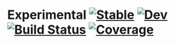 # Experimental [![Stable](https://img.shields.io/badge/docs-stable-blue.svg)](https://RvSpectML.github.io/Experimental.jl/stable) [![Dev](https://img.shields.io/badge/docs-dev-blue.svg)](https://RvSpectML.github.io/Experimental.jl/dev) [![Build Status](https://github.com/RvSpectML/Experimental.jl/workflows/CI/badge.svg)](https://github.com/RvSpectML/Experimental.jl/actions) [![Coverage](https://codecov.io/gh/RvSpectML/Experimental.jl/branch/master/graph/badge.svg)](https://codecov.io/gh/RvSpectML/Experimental.jl)
